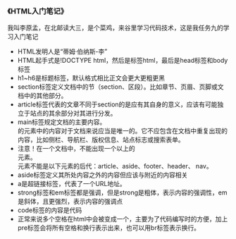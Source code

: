 ### 《HTML入门笔记》

我叫李原孟，在北邮读大三，是个菜鸡，来谷里学习代码技术，这是我任务九的学习入门笔记

* HTML发明人是“蒂姆·伯纳斯-李”
* HTML起手式是!DOCTYPE html，然后是标签html，最后是head标签和body标签
* h1~h6是标题标签，默认格式相比正文会更大更粗更黑
* section标签定义文档中的节（section、区段）。比如章节、页眉、页脚或文档中的其他部分。
* article标签代表的文章不同于section的是应有其自身的意义，应该有可能独立于站点的其余部分对其进行分发。
* main标签规定文档的主要内容。<main>的元素中的内容对于文档来说应当是唯一的。它不应包含在文档中重复出现的内容，比如侧栏、导航栏、版权信息、站点标志或搜索表单。
* 注意！在一个文档中，不能出现一个以上的 <main> 元素。<main> 元素不能是以下元素的后代：article、aside、footer、header、 nav。    
* aside标签定义其所处内容之外的内容但应该与附近的内容相关
* a是超链接标签，代表了一个URL地址。
* strong标签和em标签都是强调，但是strong是粗体，表示内容的强调性，em是斜体，且更强烈，表示内容的强调点
* code标签的内容是代码
* 正常来说多个空格在html中会被变成一个，主要为了代码编写时的方便，加上pre标签会将所有空格和换行表示出来，也可以用br标签表示换行。

